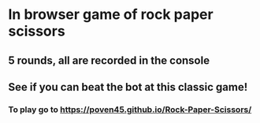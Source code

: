 # In browser game of rock paper scissors
## 5 rounds, all are recorded in the console
## See if you can beat the bot at this classic game!
### To play go to https://poven45.github.io/Rock-Paper-Scissors/ 
